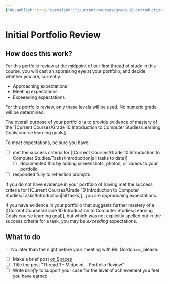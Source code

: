 ```yaml
---
{"dg-publish":true,"permalink":"/current-courses/grade-10-introduction-to-computer-studies/portfolios/initial-portfolio-review/","tags":["ics2o"],"dgHomeLink":false}
---
```


# Initial Portfolio Review
## How does this work?
For this portfolio review at the midpoint of our first thread of study in this course, you will cast an appraising eye at your portfolio, and decide whether you are, currently:

- Approaching expectations
- Meeting expectations
- Exceeeding expectations

For this portfolio review, only these levels will be used. No numeric grade will be determined.

The overall purpose of your portfolio is to provide evidence of mastery of the [[Current Courses/Grade 10 Introduction to Computer Studies/Learning Goals\|course learning goals]].

To *meet* expectations, be sure you have:
- [ ] met the success criteria for [[Current Courses/Grade 10 Introduction to Computer Studies/Tasks/Introduction\|all tasks to date]]
	- [ ] documented this by adding screenshots, photos, or videos to your portfolio
- [ ] responded fully to reflection prompts

If you do not have evidence in your portfolio of having met the success criteria for [[Current Courses/Grade 10 Introduction to Computer Studies/Tasks/Introduction\|all tasks]], you are *approaching* expectations.

If you have evidence in your portfolio that suggests further mastery of a [[Current Courses/Grade 10 Introduction to Computer Studies/Learning Goals\|course learning goal]], but which was not explicitly spelled out in the success criteria for a task, you may be *exceeding* expectations.

## What to do
==No later than the night before your meeting with Mr. Gordon==, please:
- [ ] Make a brief post [on Spaces](https://ca.spacesedu.com/)
- [ ] Title the post "Thread 1 – Midpoint – Portfolio Review"
- [ ] Write *briefly* to support your case for the level of achievement you feel you have earned